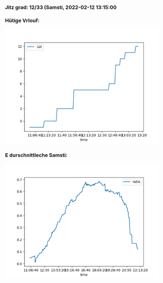 ### Jitz grad: 12/33 (Samsti, 2022-02-12 13:15:00

### Hütige Vrlouf:
![Graph](Today.png)

### E durschnittleche Samsti:
![Graph](Samsti.png)
